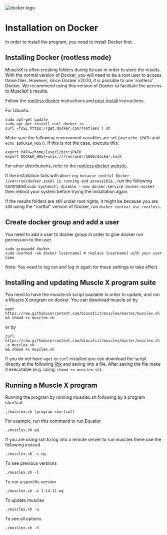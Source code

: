 ![docker logo](https://www.docker.com/wp-content/uploads/2022/03/horizontal-logo-monochromatic-white.png)

# Installation on Docker

In order to install the program, you need to install Docker first.

## Installing Docker (rootless mode)

MuscleX is often creating folders during its use in order to store the results. With the normal version of Docker, you will need to be a root user to access those files.
However, since Docker v20.10, it is possible to use 'rootless' Docker. We recommend using this version of Docker to facilitate the access to MuscleX's results.

Follow the [rootless docker](https://docs.docker.com/engine/security/rootless/) instructions and [post-install](https://docs.docker.com/engine/installation/linux/linux-postinstall/) instructions.

For Ubuntu:
```
sudo apt-get update
sudo apt-get install curl docker.io
curl -fsSL https://get.docker.com/rootless | sh
```

Make sure the following environment variables are set (use `echo $PATH` and `echo $DOCKER_HOST`). If this is not the case, execute this:
```
export PATH=/home/[user]/bin:$PATH
export DOCKER_HOST=unix:///run/user/1000/docker.sock
```

For other distributions, refer to the [rootless docker website](https://docs.docker.com/engine/security/rootless/).

If the installation fails with `Aborting because rootful Docker (/var/run/docker.sock) is running and accessible.`, run the following command `sudo systemctl disable --now docker.service docker.socket` then reboot your system before trying the installation again.

If the results folders are still under root rights, it might be because you are still using the "rootful" version of Docker, run `docker context use rootless`.

## Create docker group and add a user
You need to add a user to docker group in order to give docker run permission to the user  
```
sudo groupadd docker
sudo usermod -aG docker [username] # replace [username] with your user name
```  
Note: You need to log out and log in again for these settings to take effect.  

## Installing and updating Muscle X program suite
You need to have the muscle.sh script available in order to update, and run a Muscle X program on docker. You can download muscle.sh by
```
wget https://raw.githubusercontent.com/biocatiit/musclex/master/musclex.sh && chmod +x musclex.sh
```
or by
```
curl https://raw.githubusercontent.com/biocatiit/musclex/master/musclex.sh -o musclex.sh
&& chmod +x musclex.sh
```
If you do not have `wget` or `curl` installed you can download the script directly at the following [link](https://raw.githubusercontent.com/biocatiit/musclex/master/musclex.sh) and saving into a file. After saving the file make it executable (e.g. using: `chmod +x musclex.sh`).


## Running a Muscle X program
Running the program by running musclex.sh following by a program shortcut
```
./musclex.sh [program shortcut]
```
For example, run this command to run Equator
```
./musclex.sh eq
```
If you are using ssh to log into a remote server to run musclex there use the following instead
```
./musclex.sh -s eq
```
To see previous versions
```
./musclex.sh -l
```
To run a specific version
```
./musclex.sh -v 1-14.11 eq
```
To update musclex
```
./musclex.sh -u
```
To see all options
```
./musclex.sh -h
```
